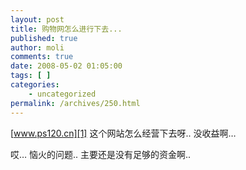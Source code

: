 ```yaml
---
layout: post
title: 购物网怎么进行下去...
published: true
author: moli
comments: true
date: 2008-05-02 01:05:00
tags: [ ]
categories:
    - uncategorized
permalink: /archives/250.html
---
```

[www.ps120.cn][1] 这个网站怎么经营下去呀.. 没收益啊&#8230; 

哎&#8230; 恼火的问题.. 主要还是没有足够的资金啊..

 [1]: http://www.ps120.cn/